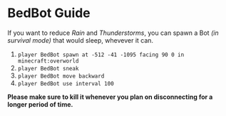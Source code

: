 # BedBot Guide

If you want to reduce _Rain_ and _Thunderstorms_, you can spawn a Bot _(in survival mode)_ that would sleep, whevever it can.

1. `player BedBot spawn at -512 -41 -1095 facing 90 0 in minecraft:overworld`
1. `player BedBot sneak`
1. `player BedBot move backward`
1. `player BedBot use interval 100`

**Please make sure to kill it whenever you plan on disconnecting for a longer period of time.**
